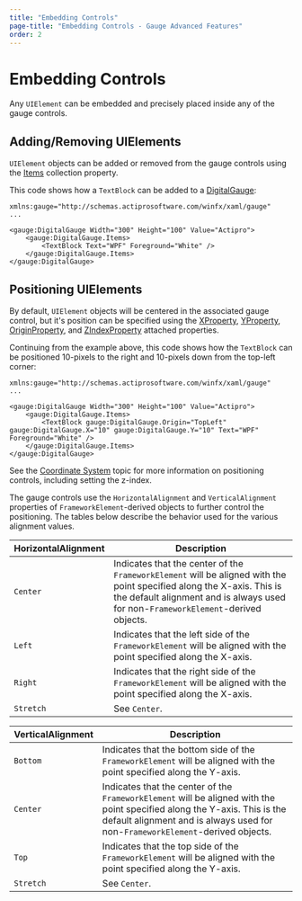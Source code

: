 ```yaml
---
title: "Embedding Controls"
page-title: "Embedding Controls - Gauge Advanced Features"
order: 2
---
```

# Embedding Controls

Any `UIElement` can be embedded and precisely placed inside any of the gauge controls.

## Adding/Removing UIElements

`UIElement` objects can be added or removed from the gauge controls using the [Items](xref:@ActiproUIRoot.Controls.Gauge.Primitives.GaugeBase.Items) collection property.

This code shows how a `TextBlock` can be added to a [DigitalGauge](xref:@ActiproUIRoot.Controls.Gauge.DigitalGauge):

```xaml
xmlns:gauge="http://schemas.actiprosoftware.com/winfx/xaml/gauge"     
...

<gauge:DigitalGauge Width="300" Height="100" Value="Actipro">
	<gauge:DigitalGauge.Items>
		<TextBlock Text="WPF" Foreground="White" />
	</gauge:DigitalGauge.Items>
</gauge:DigitalGauge>
```

## Positioning UIElements

By default, `UIElement` objects will be centered in the associated gauge control, but it's position can be specified using the [XProperty](xref:@ActiproUIRoot.Controls.Gauge.Primitives.GaugeBase.XProperty), [YProperty](xref:@ActiproUIRoot.Controls.Gauge.Primitives.GaugeBase.YProperty), [OriginProperty](xref:@ActiproUIRoot.Controls.Gauge.Primitives.GaugeBase.OriginProperty), and [ZIndexProperty](xref:@ActiproUIRoot.Controls.Gauge.Primitives.GaugeElement.ZIndexProperty) attached properties.

Continuing from the example above, this code shows how the `TextBlock` can be positioned 10-pixels to the right and 10-pixels down from the top-left corner:

```xaml
xmlns:gauge="http://schemas.actiprosoftware.com/winfx/xaml/gauge"     
...

<gauge:DigitalGauge Width="300" Height="100" Value="Actipro">
	<gauge:DigitalGauge.Items>
		<TextBlock gauge:DigitalGauge.Origin="TopLeft" gauge:DigitalGauge.X="10" gauge:DigitalGauge.Y="10" Text="WPF" Foreground="White" />
	</gauge:DigitalGauge.Items>
</gauge:DigitalGauge>
```

See the [Coordinate System](../coordinate-system.md) topic for more information on positioning controls, including setting the z-index.

The gauge controls use the `HorizontalAlignment` and `VerticalAlignment` properties of `FrameworkElement`-derived objects to further control the positioning. The tables below describe the behavior used for the various alignment values.

| HorizontalAlignment | Description |
|-----|-----|
| `Center` | Indicates that the center of the `FrameworkElement` will be aligned with the point specified along the X-axis. This is the default alignment and is always used for non-`FrameworkElement`-derived objects. |
| `Left` | Indicates that the left side of the `FrameworkElement` will be aligned with the point specified along the X-axis. |
| `Right` | Indicates that the right side of the `FrameworkElement` will be aligned with the point specified along the X-axis. |
| `Stretch` | See `Center`. |

| VerticalAlignment | Description |
|-----|-----|
| `Bottom` | Indicates that the bottom side of the `FrameworkElement` will be aligned with the point specified along the Y-axis. |
| `Center` | Indicates that the center of the `FrameworkElement` will be aligned with the point specified along the Y-axis. This is the default alignment and is always used for non-`FrameworkElement`-derived objects. |
| `Top` | Indicates that the top side of the `FrameworkElement` will be aligned with the point specified along the Y-axis. |
| `Stretch` | See `Center`. |
